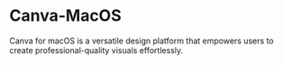 # Canva-MacOS
Canva for macOS is a versatile design platform that empowers users to create professional-quality visuals effortlessly.
